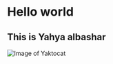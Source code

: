 
# Hello world
## This is Yahya albashar

![Image of Yaktocat](https://secure.meetupstatic.com/photos/event/7/5/f/7/600_454410199.jpeg)

